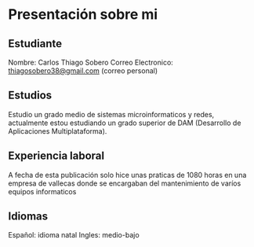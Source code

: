 # Presentación sobre mi

## Estudiante
Nombre: Carlos Thiago Sobero
Correo Electronico: thiagosobero38@gmail.com (correo personal)
## Estudios
Estudio un grado medio de sistemas microinformaticos y redes, actualmente estou estudiando un grado superior de DAM (Desarrollo de Aplicaciones Multiplataforma).

## Experiencia laboral
A fecha de esta publicación solo hice unas praticas de 1080 horas en una empresa de vallecas donde se encargaban del mantenimiento de varíos equipos informaticos

## Idiomas
Español: idioma natal
Ingles: medio-bajo

## 
